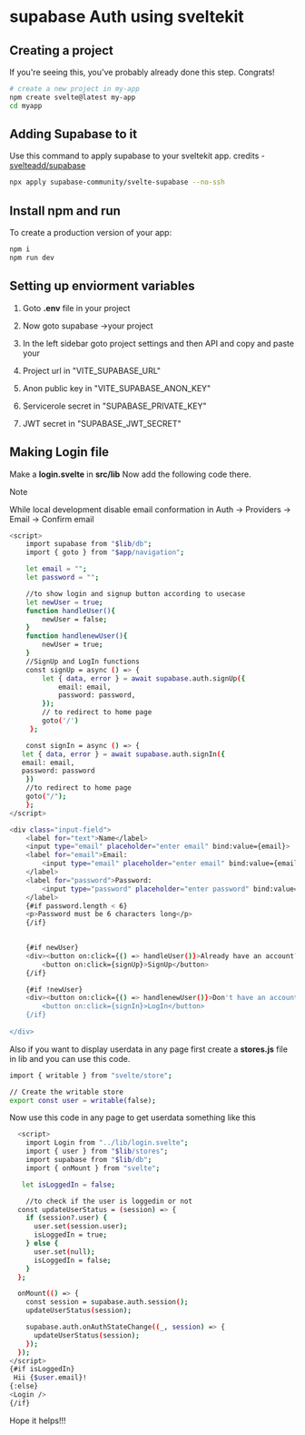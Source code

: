 # supabase Auth using sveltekit



## Creating a project

If you're seeing this, you've probably already done this step. Congrats!

```bash
# create a new project in my-app
npm create svelte@latest my-app
cd myapp
```

## Adding Supabase to it

Use this command to apply supabase to your sveltekit app. credits - [svelteadd/supabase](https://github.com/supabase-community/svelte-supabase)

```bash
npx apply supabase-community/svelte-supabase --no-ssh
```

## Install npm and run

To create a production version of your app:

```bash
npm i
npm run dev
```
## Setting up enviorment variables

1. Goto **.env** file in your project

2. Now goto supabase ->your project

3. In the left sidebar goto project settings and then API and copy and paste your 

  1. Project url in "VITE_SUPABASE_URL"

  1. Anon public key in "VITE_SUPABASE_ANON_KEY"

  1. Servicerole secret in "SUPABASE_PRIVATE_KEY"

  1. JWT secret in "SUPABASE_JWT_SECRET"

## Making Login file
Make a **login.svelte** in **src/lib**
Now add the following code there.
>[!Note]  
>While local development disable email conformation in Auth -> Providers -> Email -> Confirm email

```bash
<script>
    import supabase from "$lib/db";
    import { goto } from "$app/navigation";

    let email = "";
    let password = "";

    //to show login and signup button according to usecase
    let newUser = true;
    function handleUser(){
        newUser = false;
    }
    function handlenewUser(){
        newUser = true;
    }
    //SignUp and LogIn functions
    const signUp = async () => {
        let { data, error } = await supabase.auth.signUp({
            email: email,
            password: password,
        });
        // to redirect to home page
        goto('/')
     };

    const signIn = async () => {
   let { data, error } = await supabase.auth.signIn({
   email: email,
   password: password
    })
    //to redirect to home page
    goto("/");
    };
</script>

<div class="input-field">
    <label for="text">Name</label>
    <input type="email" placeholder="enter email" bind:value={email}>
    <label for="email">Email:
        <input type="email" placeholder="enter email" bind:value={email}>
    </label>
    <label for="password">Password:
        <input type="password" placeholder="enter password" bind:value={password}>
    </label>
    {#if password.length < 6}
    <p>Password must be 6 characters long</p> 
    {/if}

    
    {#if newUser}
    <div><button on:click={() => handleUser()}>Already have an account? LogIn</button></div>
        <button on:click={signUp}>SignUp</button>
    {/if}

    {#if !newUser}
    <div><button on:click={() => handlenewUser()}>Don't have an account? SignUp</button></div>
        <button on:click={signIn}>LogIn</button>
    {/if}
    
</div>

```
Also if you want to display userdata in any page first create a **stores.js** file in lib and you can use this code.
```bash
import { writable } from "svelte/store";

// Create the writable store
export const user = writable(false);
```

Now use this code in any page to get userdata something like this
```bash
  <script>
    import Login from "../lib/login.svelte";
    import { user } from "$lib/stores";
    import supabase from "$lib/db";
    import { onMount } from "svelte";

   let isLoggedIn = false;

    //to check if the user is loggedin or not
  const updateUserStatus = (session) => {
    if (session?.user) {
      user.set(session.user);
      isLoggedIn = true;
    } else {
      user.set(null);
      isLoggedIn = false;
    }
  };

  onMount(() => {
    const session = supabase.auth.session();
    updateUserStatus(session);

    supabase.auth.onAuthStateChange((_, session) => {
      updateUserStatus(session);
    });
  });
</script>
{#if isLoggedIn}
 Hii {$user.email}!
{:else}
<Login />
{/if}
```

Hope it helps!!!